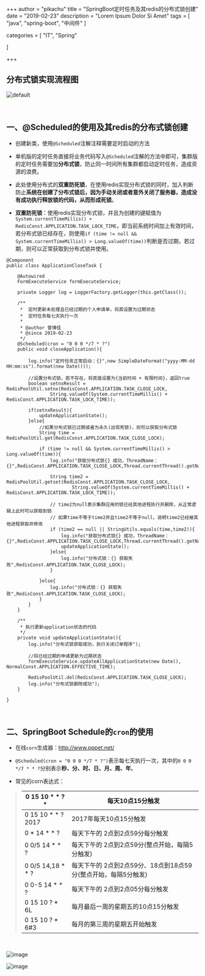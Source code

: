 +++
author = "pikachu"
title = "SpringBoot定时任务及其redis的分布式锁创建"
date = "2019-02-23"
description = "Lorem Ipsum Dolor Si Amet"
tags = [
	"java",
	"spring-boot",
	"中间件"
]

categories = [
    "IT", "Spring"

]

+++


## 分布式锁实现流程图

![default](https://user-images.githubusercontent.com/38284818/53300510-3a360200-3883-11e9-9465-ee22e2dabc21.JPG)

&nbsp;

## 一、@Scheduled的使用及其redis的分布式锁创建
- 创建新类，使用`@Scheduled`注解注释需要定时启动的方法

- 单机版的定时任务直接将业务代码写入`@Scheduled`注解的方法中即可，集群版的定时任务需要加**分布式锁**，防止同一时间所有集群都启动定时任务，造成资源的浪费。

- 此处使用分布式的**双重防死锁**，在使用redis实现分布式锁的同时，加入判断防止**系统在创建了分布式锁后，因为手动关闭或者意外关闭了服务器，造成没有成功执行释放锁的代码，从而形成死锁**。

- **双重防死锁**：使用redis实现分布式锁，并且为创建的键赋值为`System.currentTimeMillis() + RedisConst.APPLICATION.TASK_LOCK_TIME`，即当前系统时间加上有效时间，若分布式锁已经存在，则使用`if (time != null && System.currentTimeMillis() > Long.valueOf(time))`判断是否过期，若过期，则可以正常获取到分布式锁并使用。

```
@Component
public class ApplicationCloseTask {

    @Autowired
    FormExecuteService formExecuteService;

    private Logger log = LoggerFactory.getLogger(this.getClass());

    /**
     *  定时更新未处理且已经过期的个人申请单，将其设置为过期状态
     *  定时任务每七天执行一次
     *
     * @author 曾博佳
     * @since 2019-02-23
     */
    @Scheduled(cron = "0 0 0 */7 * ?")
    public void closeApplication(){

        log.info("定时任务正常启动：{}",new SimpleDateFormat("yyyy-MM-dd HH:mm:ss").format(new Date()));

        //设置分布式锁，若不存在，将其值设置为{当前时间 + 有限时间}，返回true
        boolean setnxResult = RedisPoolUtil.setnx(RedisConst.APPLICATION.TASK_CLOSE_LOCK,
                String.valueOf(System.currentTimeMillis() + RedisConst.APPLICATION.TASK_LOCK_TIME));

        if(setnxResult){
            updateApplicationState();
        }else{
            //如果分布式锁已过期或者为永久(出现死锁)，则可以获取分布式锁
            String time = RedisPoolUtil.get(RedisConst.APPLICATION.TASK_CLOSE_LOCK);

            if (time != null && System.currentTimeMillis() > Long.valueOf(time)){
                log.info("获取分布式锁{} 成功，ThreadName：{}",RedisConst.APPLICATION.TASK_CLOSE_LOCK,Thread.currentThread().getName());

                String time2 = RedisPoolUtil.getset(RedisConst.APPLICATION.TASK_CLOSE_LOCK,
                        String.valueOf(System.currentTimeMillis() + RedisConst.APPLICATION.TASK_LOCK_TIME));

                // time2为null表示集群应用的锁已经其他进程执行并删除，从正常逻辑上此时可以获取到锁
                // 如果time不等于time2并且time2不等于null，说明time2已经被其他进程获取并修改
                if (time2 == null || StringUtils.equals(time,time2)){
                    log.info("获取分布式锁{} 成功，ThreadName：{}",RedisConst.APPLICATION.TASK_CLOSE_LOCK,Thread.currentThread().getName());
                    updateApplicationState();
                }else{
                    log.info("分布式锁：{} 获取失败",RedisConst.APPLICATION.TASK_CLOSE_LOCK);
                }

            }else{
                log.info("分布式锁：{} 获取失败",RedisConst.APPLICATION.TASK_CLOSE_LOCK);
            }
        }
    }

    /**
     * 执行更新application状态的代码
     */
    private void updateApplicationState(){
        log.info("分布式锁获取成功，执行关闭订单程序");

        //将已经过期的申请更新为过期状态
        formExecuteService.updateAllApplicationState(new Date(), NormalConst.APPLICATION.EFFECTIVE_TIME);

        RedisPoolUtil.del(RedisConst.APPLICATION.TASK_CLOSE_LOCK);
        log.info("分布式锁删除成功");
    }

}
```

&nbsp;

## 二、SpringBoot Schedule的`cron`的使用
- 在线`corn`生成器：http://www.pppet.net/

- `@Scheduled(cron = "0 0 0 */7 * ?")`表示每七天执行一次，其中的`0 0 0 */7 * * ?`分别表示**秒、分、时、日、月、周、年**。

- 常见的corn表达式：

> 0 15 10 * * ? * | 每天10点15分触发
> -- | --
> 0 15 10 * * ? 2017 | 2017年每天10点15分触发
> 0 * 14 * * ? | 每天下午的 2点到2点59分每分触发
> 0 0/5 14 * * ? | 每天下午的 2点到2点59分(整点开始，每隔5分触发)
> 0 0/5 14,18 * * ? | 每天下午的 2点到2点59分、18点到18点59分(整点开始，每隔5分触发)
> 0 0-5 14 * * ? | 每天下午的 2点到2点05分每分触发
> 0 15 10 ? * 6L | 每月最后一周的星期五的10点15分触发
> 0 15 10 ? * 6#3 | 每月的第三周的星期五开始触发

&nbsp;

![image](https://user-images.githubusercontent.com/38284818/53106458-1797a680-356e-11e9-90d2-bf2df148703d.png)

![image](https://user-images.githubusercontent.com/38284818/53106491-23836880-356e-11e9-8fdd-7c39903a7222.png)

